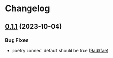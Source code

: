# Changelog

## [0.1.1](https://github.com/corriander/gha/compare/v0.1.0...v0.1.1) (2023-10-04)


### Bug Fixes

* poetry connect default should be true ([9ad9fae](https://github.com/corriander/gha/commit/9ad9faea02dafc79f26ca92abf223b7911e663d8))
